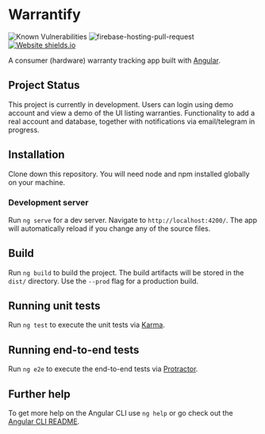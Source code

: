 # Warrantify

![Known Vulnerabilities](https://snyk.io/test/github/siaarzh/warranty-front/master/badge.svg)
![firebase-hosting-pull-request](https://github.com/siaarzh/warranty-front/actions/workflows/firebase-hosting-pull-request.yml/badge.svg)
[![Website shields.io](https://img.shields.io/website-up-down-green-red/http/shields.io.svg)](https://warrantify.siaarzh.com/)

A consumer (hardware) warranty tracking app built with [Angular](https://angular.io/).

## Project Status

This project is currently in development. Users can login using demo account and view a demo of the UI listing warranties. Functionality to add a real account and database, together with notifications via email/telegram in progress.

## Installation

Clone down this repository. You will need node and npm installed globally on your machine.

### Development server

Run `ng serve` for a dev server. Navigate to `http://localhost:4200/`. The app will automatically reload if you change any of the source files.

## Build

Run `ng build` to build the project. The build artifacts will be stored in the `dist/` directory. Use the `--prod` flag for a production build.

## Running unit tests

Run `ng test` to execute the unit tests via [Karma](https://karma-runner.github.io).

## Running end-to-end tests

Run `ng e2e` to execute the end-to-end tests via [Protractor](http://www.protractortest.org/).

## Further help

To get more help on the Angular CLI use `ng help` or go check out the [Angular CLI README](https://github.com/angular/angular-cli/blob/master/README.md).
